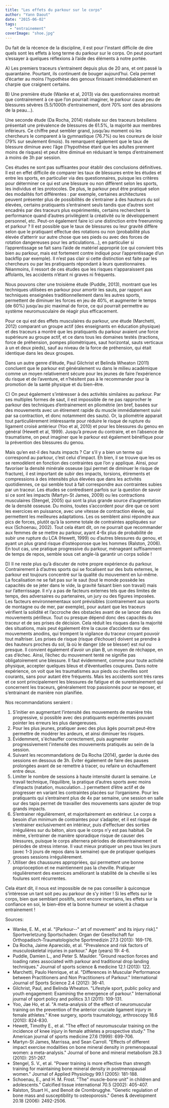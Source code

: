```yaml
---
title: "Les effets du parkour sur le corps"
author: "Yann Daout"
date: "2015-06-02"
tags: 
  - "entrainement"
coverImage: "shoe.jpg"
---
```


Du fait de la récence de la discipline, il est pour l’instant difficile de dire quels sont les effets à long terme du parkour sur le corps. On peut pourtant s’essayer à quelques réflexions à l’aide des éléments à notre portée.

A) Les premiers traceurs s’entrainent depuis plus de 20 ans, et ont passé la quarantaine. Pourtant, ils continuent de bouger aujourd’hui. Cela permet d’écarter au moins l'hypothèse des genoux finissant irrémédiablement en charpie que craignent certains.

B) Une première étude (Wanke et al, 2013) via des questionnaires montrait que contrairement à ce que l’on pourrait imaginer, le parkour cause peu de blessures sévères (5.5/1000h d’entrainement, dont 70% sont des abrasions de la peau…).

Une seconde étude (Da Rocha, 2014) réalisée sur des traceurs brésiliens présentait une prévalence de blessures de 61.5%, la majorité aux membres inférieurs. Ce chiffre peut sembler grand, jusqu’au moment où les chercheurs le comparent à la gymnastique (76.7%) ou les coureurs de loisir (79% sur seulement 6mois). Ils remarquent également que le taux de blessure diminue avec l’âge (l’hypothèse étant que les adultes prennent moins de risques) et peut être diminué en réduisant le temps d’entrainement à moins de 3h par session.

Ces études ne sont pas suffisantes pour établir des conclusions définitives. Il est en effet difficile de comparer les taux de blessures entre les études et entre les sports, en particulier via des questionnaires, puisque les critères pour déterminer ce qui est une blessure ou non diffèrent selon les sports, les individus et les protocoles. De plus, le parkour peut être pratiqué selon des modalités fort différentes : par exemple, certaines architectures peuvent présenter plus de possibilités de s’entrainer à des hauteurs du sol élevées, certains pratiquants s’entrainent seuls tandis que d’autres sont encadrés par des traceurs plus expérimentés, certains recherchent la performance quand d’autres privilégient la créativité ou le développement personnel, etc. Peut-on également faire ici une distinction entre freerunning et parkour ? Il est possible que le taux de blessures ou leur gravité diffère selon que le pratiquant effectue des rotations ou non (probabilité plus élevée d’atterrir sur autre chose que ses pieds ou avec des forces de rotation dangereuses pour les articulations…), en particulier si l’apprentissage se fait sans l’aide de matériel approprié (ce qui convient très bien au parkour, mais est fortement contre indiqué pour l’apprentissage d’un backflip par exemple). Il n’est pas clair si cette distinction est faite par les chercheurs ou par les pratiquants répondant à leurs questionnaires. Néanmoins, il ressort de ces études que les risques n’apparaissent pas affolants, les accidents n’étant ni graves ni fréquents.

Nous pouvons citer une troisième étude (Puddle, 2013), montrant que les techniques utilisées en parkour pour amortir les sauts, par rapport aux techniques enseignées traditionnellement dans les autres sports, permettent de diminuer les forces en jeu de 40%, et augmenter le temps (de 60%) jusqu’au pic maximal de force, ce qui pourrait permettre au système neuromusculaire de réagir plus efficacement.

Pour ce qui est des effets musculaires du parkour, une étude (Marchetti, 2012) comparant un groupe actif (des enseignants en éducation physique) et des traceurs a montré que les pratiquants du parkour avaient une force supérieure au groupe actif, et ce dans tous les domaines testés (tractions, force de préhension, pompes pliométriques, saut horizontal, sauts verticaux à un et deux pieds), sauf au niveau de la force de préhension, qui était identique dans les deux groupes.

Dans un autre genre d’étude, Paul Gilchrist et Belinda Wheaton (2011) concluent que le parkour est généralement vu dans le milieu académique comme un moyen relativement sécure pour les jeunes de faire l’expérience du risque et de l’aventure, et n’hésitent pas à le recommander pour la promotion de la santé physique et du bien-être.

C) On peut également s’intéresser à des activités similaires au parkour. Par ses multiples formes de saut, il est impossible de ne pas rapprocher le parkour des techniques d’entrainement en pliométrie (en bref, basées sur des mouvements avec un étirement rapide du muscle immédiatement suivi par sa contraction, et donc notamment des sauts). Or, la pliométrie apparait tout particulièrement intéressante pour réduire le risque de rupture du ligament croisé antérieur (Yoo et al, 2010) et pour les blessures du genou en général (Hewett et al, 1999). Jusqu’à preuve du contraire, et en l’absence de traumatisme, on peut imaginer que le parkour est également bénéfique pour la prévention des blessures du genou.

Mais qu’en est-il des hauts impacts ? Car s’il y a bien un terme qui correspond au parkour, c’est celui d’impact. Eh bien, il se trouve que les os se remodèlent en fonction des contraintes que l’on y applique. Ainsi, pour favoriser la densité minérale osseuse (qui permet de diminuer le risque de fracture), il est important de subir des impacts, torsions, étirements et compressions à des intensités plus élevées que dans les activités quotidiennes, ce qui semble tout à fait correspondre aux contraintes subies par un traceur. Les études se contredisent parfois sur la question de savoir si ce sont les impacts (Martyn-St James, 2009) ou les contractions musculaires (Stengel, 2005) qui sont la plus grande source d’augmentation de la densité osseuse. Du moins, toutes s’accordent pour dire que ce sont les exercices en puissance, avec une vitesse de contraction élevée, qui permettent les meilleures adaptations. Les os semblent ainsi répondre aux pics de forces, plutôt qu’à la somme totale de contraintes appliquées sur eux (Schoenau, 2002). Tout cela étant dit, on ne pourrait que recommander aux femmes de se mettre au parkour, ayant 4-6x plus de probabilité de subir une rupture du LCA (Hewett, 1999) ou d’autres blessures du genou, et ayant un plus grand risque d’ostéoporose que les hommes (Ralston, 2006). En tout cas, une pratique progressive du parkour, ménageant suffisamment de temps de repos, semble sous cet angle-là garantir un corps solide !

D) Il ne reste plus qu’à discuter de notre propre expérience du parkour. Contrairement à d’autres sports qui se focalisent sur des buts externes, le parkour est toujours concentré sur la qualité du mouvement en lui-même. La focalisation ne se fait pas sur le saut (tout le monde possède les capacités de se jeter dans le vide, la gravité faisant bien son travail) mais sur l’atterrissage. Il n’y a pas de facteurs externes tels que des limites de temps, des adversaires ou partenaires, un jury ou des figures imposées. Les facteurs environnementaux sont prévisibles (contrairement aux sports de montagne ou de mer, par exemple), pour autant que les traceurs vérifient la solidité et l’accroche des obstacles avant de se lancer dans des mouvements périlleux. Tout ou presque dépend donc des capacités du traceur et de ses prises de décision. Cela réduit les risques dans la majorité des situations, mais peut également être la cause d’accidents sur des mouvements anodins, qui trompent la vigilance du traceur croyant pouvoir tout maîtriser. Les prises de risque (risque d’échouer) doivent se prendre à des hauteurs proches du sol, là où le danger (de se blesser) est nul ou presque. Il convient également d’avoir un plan B, un moyen de réchappe, en cas d’échec. Ainsi, l’échec du mouvement tenté ne signifie pas obligatoirement une blessure. Il faut évidemment, comme pour toute activité physique, accepter quelques bleus et d’éventuelles coupures. Dans notre expérience, on voit que les traumatismes aux pieds ou chevilles sont courants, sans pour autant être fréquents. Mais les accidents sont très rares et ce sont principalement les blessures de fatigue et de surentrainement qui concernent les traceurs, généralement trop passionnés pour se reposer, et s’entrainant de manière non planifiée.

Nos recommandations seraient :

1. S’initier en augmentant l’intensité des mouvements de manière très progressive, si possible avec des pratiquants expérimentés pouvant pointer les erreurs les plus dangereuses.
2. Pour les plus jeunes, pratiquer avec des plus âgés pourrait peut-être permettre de modérer les ardeurs, et ainsi diminuer les risques.
3. Évidemment, s'échauffer correctement, puis augmenter progressivement l'intensité des mouvements pratiqués au sein de la session.
4. Suivant les recommandations de Da Rocha (2014), garder la durée des sessions en dessous de 3h. Éviter également de faire des pauses prolongées avant de se remettre à tracer, ou refaire un échauffement entre deux.
5. Limiter le nombre de sessions à haute intensité durant la semaine. Le travail technique, l’équilibre, la pratique d’autres sports avec moins d’impacts (natation, musculation…) permettent d’être actif et de progresser en variant les contraintes placées sur l’organisme. Pour les pratiquants qui s’entrainent plus de 4x par semaine, une session en salle sur des tapis permet de travailler des mouvements sans ajouter de trop grands impacts.
6. S’entrainer régulièrement, et majoritairement en extérieur. Le corps a besoin d’un minimum de contraintes pour s’adapter, et il est risqué de s’entrainer exclusivement en intérieur, puis d’effectuer des sorties irrégulières sur du béton, alors que le corps n’y est pas habitué. De même, s’entrainer de manière sporadique risque de causer des blessures, puisque le corps alternera périodes de désentrainement et périodes de stress intense. Il vaut mieux pratiquer un peu tous les jours (avec 1-3 jours de repos dans la semaine) que de pratiquer quelques grosses sessions irrégulièrement.
7. Utiliser des chaussures appropriées, qui permettent une bonne proprioception et ne maintiennent pas la cheville. Pratiquer régulièrement des exercices améliorant la stabilité de la cheville si les foulures sont récurrentes.

Cela étant dit, il nous est impossible de ne pas conseiller à quiconque s’intéresse un tant soit peu au parkour de s’y initier ! Si les effets sur le corps, bien que semblant positifs, sont encore incertains, les effets sur la confiance en soi, le bien-être et la bonne humeur se voient à chaque entrainement !

Sources:

- Wanke, E. M., et al. "\[Parkour--" art of movement" and its injury risk\]." Sportverletzung Sportschaden: Organ der Gesellschaft fur Orthopadisch-Traumatologische Sportmedizin 27.3 (2013): 169-176.
- Da Rocha, Jaime Aparecido, et al. "Prevalence and risk factors of musculoskeletal injuries in parkour." Age (years) 19: 4-6.
- Puddle, Damien L., and Peter S. Maulder. "Ground reaction forces and loading rates associated with parkour and traditional drop landing techniques." Journal of sports science & medicine 12.1 (2013): 122.
- Marchetti, Paulo Henrique, et al. "Differences in Muscular Performance between Practitioners and Non Practitioners of Parkour." International Journal of Sports Science 2.4 (2012): 36-41.
- Gilchrist, Paul, and Belinda Wheaton. "Lifestyle sport, public policy and youth engagement: Examining the emergence of parkour." International journal of sport policy and politics 3.1 (2011): 109-131.
- Yoo, Jae Ho, et al. "A meta-analysis of the effect of neuromuscular training on the prevention of the anterior cruciate ligament injury in female athletes." Knee surgery, sports traumatology, arthroscopy 18.6 (2010): 824-830.
- Hewett, Timothy E., et al. "The effect of neuromuscular training on the incidence of knee injury in female athletes a prospective study." The American journal of sports medicine 27.6 (1999): 699-706.
- Martyn-St James, Marrissa, and Sean Carroll. "Effects of different impact exercise modalities on bone mineral density in premenopausal women: a meta-analysis." Journal of bone and mineral metabolism 28.3 (2010): 251-267.
- Stengel, S. V., et al. "Power training is more effective than strength training for maintaining bone mineral density in postmenopausal women." Journal of Applied Physiology 99.1 (2005): 181-188.
- Schoenau, E., and H. M. Frost. "The" muscle-bone unit" in children and adolescents." Calcified tissue international 70.5 (2002): 405-407.
- Ralston, Stuart H., and Benoit de Crombrugghe. "Genetic regulation of bone mass and susceptibility to osteoporosis." Genes & development 20.18 (2006): 2492-2506.
